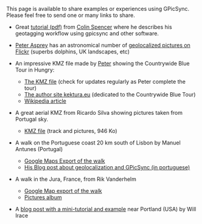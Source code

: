 This page is available to share examples or experiences using GPicSync. Please feel free to send  one or many links to share.

  * Great [tutorial (pdf)](http://www.macameraclub.com/Geotagging.pdf) from [Colin Spencer](http://www.turnspain.com/) where he describes his geotagging workflow using gpicsync and other software.

  * [Peter Asprey](http://www.peter-asprey.com/) has an astronomical number of [geolocalized pictures on Flickr](http://www.flickr.com/photos/dolphinpix/sets/) (superbs dolphins, UK landscapes, etc)

  * An impressive KMZ file made by [Peter](http://groups.google.com/group/gpicsync/browse_thread/thread/33bd9efa0c45707e) showing the Countrywide Blue Tour in Hungry:
    * [The KMZ file](http://www.kektura.eu/OKT.kmz) (check for updates regularly as Peter complete the tour)
    * [The author site kektura.eu](http://kektura.eu/) (dedicated to the Countrywide Blue Tour)
    * [Wikipedia article](http://en.wikipedia.org/wiki/Countrywide_Blue_Tour_in_Hungary)

  * A great aerial KMZ from Ricardo Silva showing pictures taken from Portugal sky.
    * [KMZ file](http://gpicsync.googlegroups.com/web/Ricardo-Silva-Flight-Example.kmz?gda=mLETglEAAACSRhkeSvaBSZS09zL_UBAfcw04bOi1LxheyxF2wFBm_WG1qiJ7UbTIup-M2XPURDTz92TrXmc0WZkrtlxqjpVYPBm_KNXybUFI7UW9hE4bZxwRHAC5L6ES4dYN7mtEMNg) (track and pictures, 946 Ko)

  * A walk on the Portuguese coast 20 km south of Lisbon by Manuel Antunes (Portugal)
    * [Google Maps Export of the walk](http://maps.google.com/maps?f=q&hl=en&geocode=&q=http:%2F%2Fmantunes.planetaclix.pt%2FAVTTS%2Fdoc-web.kml&ie=UTF8&t=h&om=1&ll=38.47664,-8.996687&spn=0.025735,0.058365&z=14)
    * [His Blog post about geolocalization and GPicSync (in portuguese)](http://m-antunes.blogspot.com/2007/07/um-passeio-pela-arrbida-enquanto-se.html)

  * A walk in the Jura, France, from Rik Vanderhelm
    * [Google Map export of the walk](http://maps.google.com/maps?f=q&hl=en&geocode=&q=http%3A%2F%2Fjura.vanderhelm.org%2Fdoc8.kml&ie=UTF8&z=8&om=1)
    * [Pictures album](http://jura.vanderhelm.org/)

  * A [blog post with a mini-tutorial and example](http://irace.net/index.php/2007/07/02/geocoding-easier-than-you-think/) near Portland (USA)  by Will Irace